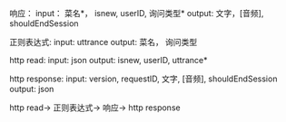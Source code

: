 响应：
	input：
		菜名*， isnew, userID, 询问类型*
	output:
		文字，[音频], shouldEndSession

正则表达式:
	input:
		uttrance
	output:
		菜名， 询问类型

http read:
	input:
		json
	output:
		isnew, userID, uttrance*

http response:
	input:
		version, requestID, 文字, [音频], shouldEndSession
	output:
		json

http read-> 正则表达式-> 响应-> http response
